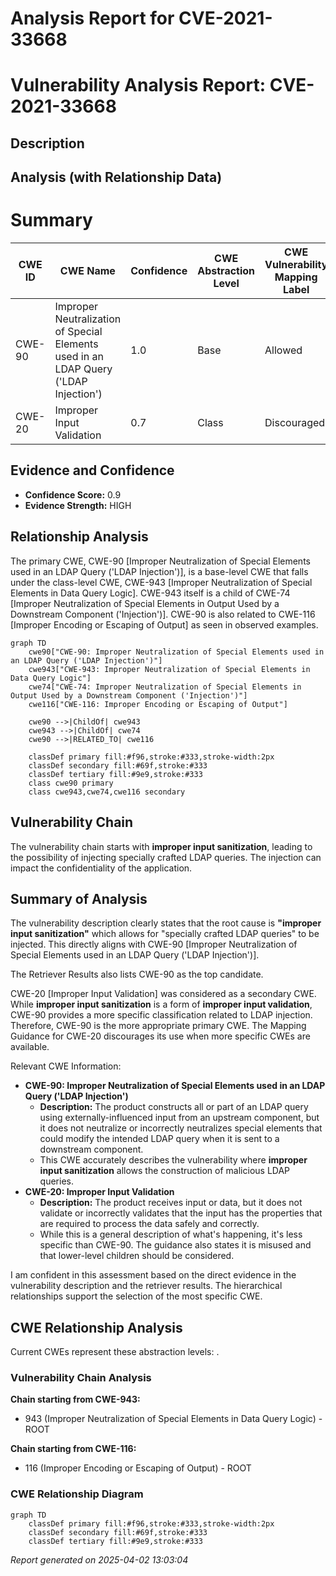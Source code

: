 # Analysis Report for CVE-2021-33668

# Vulnerability Analysis Report: CVE-2021-33668

## Description



## Analysis (with Relationship Data)

# Summary
| CWE ID | CWE Name | Confidence | CWE Abstraction Level | CWE Vulnerability Mapping Label | CWE-Vulnerability Mapping Notes |
|---|---|---|---|---|---|
| CWE-90 | Improper Neutralization of Special Elements used in an LDAP Query ('LDAP Injection') | 1.0 | Base | Allowed | Primary CWE |
| CWE-20 | Improper Input Validation | 0.7 | Class | Discouraged | Secondary Candidate |

## Evidence and Confidence

*   **Confidence Score:** 0.9
*   **Evidence Strength:** HIGH

## Relationship Analysis
The primary CWE, CWE-90 [Improper Neutralization of Special Elements used in an LDAP Query ('LDAP Injection')], is a base-level CWE that falls under the class-level CWE, CWE-943 [Improper Neutralization of Special Elements in Data Query Logic]. CWE-943 itself is a child of CWE-74 [Improper Neutralization of Special Elements in Output Used by a Downstream Component ('Injection')]. CWE-90 is also related to CWE-116 [Improper Encoding or Escaping of Output] as seen in observed examples.

```mermaid
graph TD
    cwe90["CWE-90: Improper Neutralization of Special Elements used in an LDAP Query ('LDAP Injection')"]
    cwe943["CWE-943: Improper Neutralization of Special Elements in Data Query Logic"]
    cwe74["CWE-74: Improper Neutralization of Special Elements in Output Used by a Downstream Component ('Injection')"]
    cwe116["CWE-116: Improper Encoding or Escaping of Output"]

    cwe90 -->|ChildOf| cwe943
    cwe943 -->|ChildOf| cwe74
    cwe90 -->|RELATED_TO| cwe116

    classDef primary fill:#f96,stroke:#333,stroke-width:2px
    classDef secondary fill:#69f,stroke:#333
    classDef tertiary fill:#9e9,stroke:#333
    class cwe90 primary
    class cwe943,cwe74,cwe116 secondary
```

## Vulnerability Chain
The vulnerability chain starts with **improper input sanitization**, leading to the possibility of injecting specially crafted LDAP queries. The injection can impact the confidentiality of the application.

## Summary of Analysis
The vulnerability description clearly states that the root cause is **"improper input sanitization"** which allows for "specially crafted LDAP queries" to be injected. This directly aligns with CWE-90 [Improper Neutralization of Special Elements used in an LDAP Query ('LDAP Injection')].

The Retriever Results also lists CWE-90 as the top candidate.

CWE-20 [Improper Input Validation] was considered as a secondary CWE. While **improper input sanitization** is a form of **improper input validation**, CWE-90 provides a more specific classification related to LDAP injection. Therefore, CWE-90 is the more appropriate primary CWE. The Mapping Guidance for CWE-20 discourages its use when more specific CWEs are available.

Relevant CWE Information:
*   **CWE-90: Improper Neutralization of Special Elements used in an LDAP Query ('LDAP Injection')**
    *   **Description:** The product constructs all or part of an LDAP query using externally-influenced input from an upstream component, but it does not neutralize or incorrectly neutralizes special elements that could modify the intended LDAP query when it is sent to a downstream component.
    *   This CWE accurately describes the vulnerability where **improper input sanitization** allows the construction of malicious LDAP queries.
*   **CWE-20: Improper Input Validation**
    *   **Description:** The product receives input or data, but it does not validate or incorrectly validates that the input has the properties that are required to process the data safely and correctly.
    *   While this is a general description of what's happening, it's less specific than CWE-90. The guidance also states it is misused and that lower-level children should be considered.

I am confident in this assessment based on the direct evidence in the vulnerability description and the retriever results. The hierarchical relationships support the selection of the most specific CWE.


## CWE Relationship Analysis

Current CWEs represent these abstraction levels: .


### Vulnerability Chain Analysis

**Chain starting from CWE-943:**
- 943 (Improper Neutralization of Special Elements in Data Query Logic) - ROOT


**Chain starting from CWE-116:**
- 116 (Improper Encoding or Escaping of Output) - ROOT



### CWE Relationship Diagram

```mermaid
graph TD
    classDef primary fill:#f96,stroke:#333,stroke-width:2px
    classDef secondary fill:#69f,stroke:#333
    classDef tertiary fill:#9e9,stroke:#333
```



*Report generated on 2025-04-02 13:03:04*
